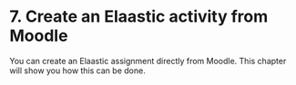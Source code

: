# 7. Create an Elaastic activity from Moodle

You can create an Elaastic assignment directly from Moodle. This chapter will show you how this can be done.
